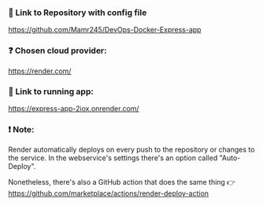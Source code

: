 ### 🔗 Link to Repository with config file #
https://github.com/Mamr245/DevOps-Docker-Express-app

### ❓ Chosen cloud provider:
https://render.com/

### 🔗 Link to running app:
https://express-app-2iox.onrender.com/

### ❗ Note: 
Render automatically deploys on every push to the repository or changes to the service.
In the webservice's settings there's an option called "Auto-Deploy".

Nonetheless, there's also a GitHub action that does the same thing 👉 https://github.com/marketplace/actions/render-deploy-action